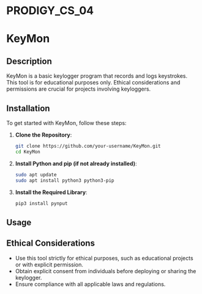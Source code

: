 # PRODIGY_CS_04
# KeyMon

## Description
KeyMon is a basic keylogger program that records and logs keystrokes. This tool is for educational purposes only. Ethical considerations and permissions are crucial for projects involving keyloggers.

## Installation

To get started with KeyMon, follow these steps:

1. **Clone the Repository**:
   ```bash
   git clone https://github.com/your-username/KeyMon.git
   cd KeyMon

2. **Install Python and pip (if not already installed)**:
   ```bash
   sudo apt update
   sudo apt install python3 python3-pip
   ```
3. **Install the Required Library**:
   ```bash
   pip3 install pynput
   ```

## Usage

## Ethical Considerations
- Use this tool strictly for ethical purposes, such as educational projects or with explicit permission.
- Obtain explicit consent from individuals before deploying or sharing the keylogger.
- Ensure compliance with all applicable laws and regulations.

